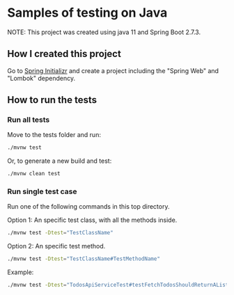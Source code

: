 # Samples of testing on Java

NOTE: This project was created using java 11 and Spring Boot 2.7.3.

## How I created this project

Go to [Spring Initializr](https://start.spring.io/) and create a project including the "Spring Web" and "Lombok" dependency.

## How to run the tests

### Run all tests

Move to the tests folder and run:

```sh
./mvnw test
```

Or, to generate a new build and test:

```sh
./mvnw clean test
```

### Run single test case

Run one of the following commands in this top directory.

Option 1: An specific test class, with all the methods inside.

```sh
./mvnw test -Dtest="TestClassName"
```

Option 2: An specific test method.

```sh
./mvnw test -Dtest="TestClassName#TestMethodName"
```

Example:

```sh
./mvnw test -Dtest="TodosApiServiceTest#testFetchTodosShouldReturnAList"
```
